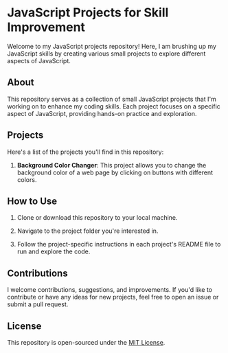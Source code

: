 # JavaScript Projects for Skill Improvement

Welcome to my JavaScript projects repository! Here, I am brushing up my JavaScript skills by creating various small projects to explore different aspects of JavaScript.

## About

This repository serves as a collection of small JavaScript projects that I'm working on to enhance my coding skills. Each project focuses on a specific aspect of JavaScript, providing hands-on practice and exploration.

## Projects

Here's a list of the projects you'll find in this repository:

1. **Background Color Changer**: This project allows you to change the background color of a web page by clicking on buttons with different colors.



## How to Use

1. Clone or download this repository to your local machine.

2. Navigate to the project folder you're interested in.

3. Follow the project-specific instructions in each project's README file to run and explore the code.

## Contributions

I welcome contributions, suggestions, and improvements. If you'd like to contribute or have any ideas for new projects, feel free to open an issue or submit a pull request.

## License

This repository is open-sourced under the [MIT License](LICENSE.md).




